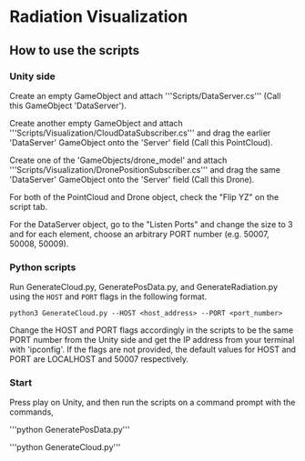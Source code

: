 # Radiation Visualization

## How to use the scripts

### Unity side
Create an empty GameObject and attach '''Scripts/DataServer.cs''' (Call this GameObject 'DataServer').

Create another empty GameObject and attach '''Scripts/Visualization/CloudDataSubscriber.cs''' and drag the earlier 'DataServer' GameObject onto the 'Server' field (Call this PointCloud).

Create one of the 'GameObjects/drone_model' and attach '''Scripts/Visualization/DronePositionSubscriber.cs''' and drag the same 'DataServer' GameObject onto the 'Server' field (Call this Drone).

For both of the PointCloud and Drone object, check the "Flip YZ" on the script tab.

For the DataServer object, go to the "Listen Ports" and change the size to 3 and for each element, choose an arbitrary PORT number (e.g. 50007, 50008, 50009).

### Python scripts
Run GenerateCloud.py, GeneratePosData.py, and GenerateRadiation.py using the `HOST` and `PORT` flags in the following format.

    python3 GenerateCloud.py --HOST <host_address> --PORT <port_number>

Change the HOST and PORT flags accordingly in the scripts to be the same PORT number from the Unity side and get the IP address from your terminal with 'ipconfig'. If the flags are not provided, the default values for HOST and PORT are LOCALHOST and 50007 respectively. 


### Start
Press play on Unity, and then run the scripts on a command prompt with the commands,

'''python GeneratePosData.py'''

'''python GenerateCloud.py'''
